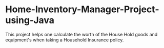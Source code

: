 # Home-Inventory-Manager-Project-using-Java
This project helps one calculate the worth of the House Hold goods and equipment's when taking a Household Insurance policy.
